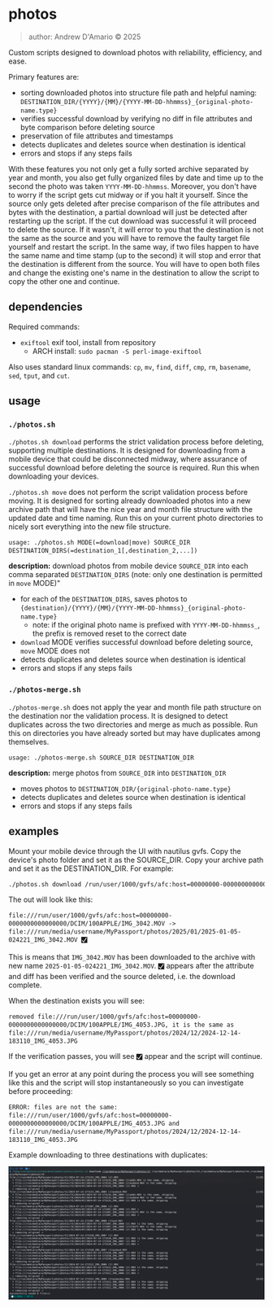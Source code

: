 # photos

> author: Andrew D'Amario © 2025

Custom scripts designed to download photos with reliability, efficiency, and ease.

Primary features are:
- sorting downloaded photos into structure file path and helpful naming: `DESTINATION_DIR/{YYYY}/{MM}/{YYYY-MM-DD-hhmmss}_{original-photo-name.type}`
- verifies successful download by verifying no diff in file attributes and byte comparison before deleting source
- preservation of file attributes and timestamps
- detects duplicates and deletes source when destination is identical
- errors and stops if any steps fails

With these features you not only get a fully sorted archive separated by year and month, you also get fully organized files by date and time up to the second the photo was taken `YYYY-MM-DD-hhmmss`. Moreover, you don't have to worry if the script gets cut midway or if you halt it yourself. Since the source only gets deleted after precise comparison of the file attributes and bytes with the destination, a partial download will just be detected after restarting up the script. If the cut download was successful it will proceed to delete the source. If it wasn't, it will error to you that the destination is not the same as the source and you will have to remove the faulty target file yourself and restart the script. In the same way, if two files happen to have the same name and time stamp (up to the second) it will stop and error that the destination is different from the source. You will have to open both files and change the existing one's name in the destination to allow the script to copy the other one and continue.

## dependencies

Required commands:
- `exiftool` exif tool, install from repository
  - ARCH install: `sudo pacman -S perl-image-exiftool`

Also uses standard linux commands: `cp`, `mv`, `find`, `diff`, `cmp`, `rm`, `basename`, `sed`, `tput`, and `cut`.

## usage

### `./photos.sh`

`./photos.sh download` performs the strict validation process before deleting, supporting multiple destinations. It is designed for downloading from a mobile device that could be disconnected midway, where assurance of successful download before deleting the source is required. Run this when downloading your devices.

`./photos.sh move` does not perform the script validation process before moving. It is designed for sorting already downloaded photos into a new archive path that will have the nice year and month file structure with the updated date and time naming. Run this on your current photo directories to nicely sort everything into the new file structure.

```
usage: ./photos.sh MODE(=download|move) SOURCE_DIR DESTINATION_DIRS(=destination_1[,destination_2,...])
```

**description:** download photos from mobile device `SOURCE_DIR` into each comma separated `DESTINATION_DIRS` (note: only one destination is permitted in `move` MODE)"
- for each of the `DESTINATION_DIRS`, saves photos to `{destination}/{YYYY}/{MM}/{YYYY-MM-DD-hhmmss}_{original-photo-name.type}`
  - note: if the original photo name is prefixed with `YYYY-MM-DD-hhmmss_`, the prefix is removed reset to the correct date
- `download` MODE verifies successful download before deleting source, `move` MODE does not
- detects duplicates and deletes source when destination is identical
- errors and stops if any steps fails

### `./photos-merge.sh`

`./photos-merge.sh` does not apply the year and month file path structure on the destination nor the validation process. It is designed to detect duplicates across the two directories and merge as much as possible. Run this on directories you have already sorted but may have duplicates among themselves.

```
usage: ./photos-merge.sh SOURCE_DIR DESTINATION_DIR
```

**description:** merge photos from `SOURCE_DIR` into `DESTINATION_DIR`
- moves photos to `DESTINATION_DIR/{original-photo-name.type}`
- detects duplicates and deletes source when destination is identical
- errors and stops if any steps fails

## examples

Mount your mobile device through the UI with nautilus gvfs. Copy the device's photo folder and set it as the SOURCE_DIR. Copy your archive path and set it as the DESTINATION_DIR. For example:

```sh
./photos.sh download /run/user/1000/gvfs/afc:host=00000000-0000000000000000/DCIM /run/media/username/MyPassport/photoss
```

The out will look like this:

```log
file:///run/user/1000/gvfs/afc:host=00000000-0000000000000000/DCIM/100APPLE/IMG_3042.MOV -> file:///run/media/username/MyPassport/photos/2025/01/2025-01-05-024221_IMG_3042.MOV 🮱
```

This is means that `IMG_3042.MOV` has been downloaded to the archive with new name `2025-01-05-024221_IMG_3042.MOV`. `🮱` appears after the attribute and diff has been verified and the source deleted, i.e. the download complete.

When the destination exists you will see:

```log
removed file:///run/user/1000/gvfs/afc:host=00000000-0000000000000000/DCIM/100APPLE/IMG_4053.JPG, it is the same as file:///run/media/username/MyPassport/photos/2024/12/2024-12-14-183110_IMG_4053.JPG 
```

If the verification passes, you will see `🮱` appear and the script will continue.

If you get an error at any point during the process you will see something like this and the script will stop instantaneously so you can investigate before proceeding:

```log
ERROR: files are not the same: file:///run/user/1000/gvfs/afc:host=00000000-0000000000000000/DCIM/100APPLE/IMG_4053.JPG and file:///run/media/username/MyPassport/photos/2024/12/2024-12-14-183110_IMG_4053.JPG
```

Example downloading to three destinations with duplicates:

![example](example.png)